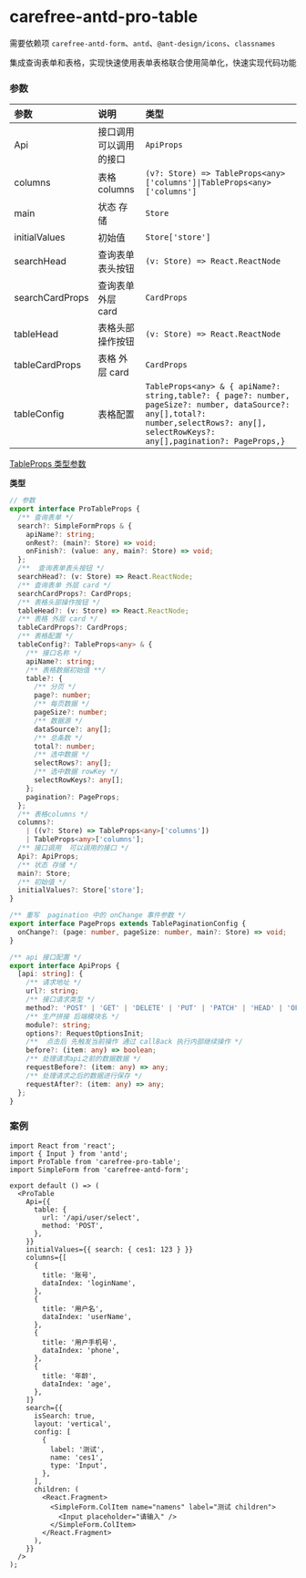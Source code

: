 # carefree-antd-pro-table

需要依赖项 `carefree-antd-form`、`antd`、`@ant-design/icons`、`classnames`

集成查询表单和表格，实现快速使用表单表格联合使用简单化，快速实现代码功能

### 参数

| 参数            | 说明                    | 类型                                                                                                                                                                                    |
| :-------------- | :---------------------- | :-------------------------------------------------------------------------------------------------------------------------------------------------------------------------------------- |
| Api             | 接口调用 可以调用的接口 | `ApiProps`                                                                                                                                                                              |
| columns         | 表格 columns            | `(v?: Store) => TableProps<any>['columns']\|TableProps<any>['columns']`                                                                                                                 |
| main            | 状态 存储               | `Store`                                                                                                                                                                                 |
| initialValues   | 初始值                  | `Store['store']`                                                                                                                                                                        |
| searchHead      | 查询表单表头按钮        | `(v: Store) => React.ReactNode`                                                                                                                                                         |
| searchCardProps | 查询表单 外层 card      | `CardProps`                                                                                                                                                                             |
| tableHead       | 表格头部操作按钮        | `(v: Store) => React.ReactNode`                                                                                                                                                         |
| tableCardProps  | 表格 外层 card          | `CardProps`                                                                                                                                                                             |
| tableConfig     | 表格配置                | `TableProps<any> & { apiName?: string,table?: { page?: number, pageSize?: number, dataSource?: any[],total?: number,selectRows?: any[], selectRowKeys?: any[],pagination?: PageProps,}` |

[TableProps 类型参数](https://ant.design/components/table-cn/#API)

**类型**

```ts
// 参数
export interface ProTableProps {
  /** 查询表单 */
  search?: SimpleFormProps & {
    apiName?: string;
    onRest?: (main?: Store) => void;
    onFinish?: (value: any, main?: Store) => void;
  };
  /**  查询表单表头按钮 */
  searchHead?: (v: Store) => React.ReactNode;
  /** 查询表单 外层 card */
  searchCardProps?: CardProps;
  /** 表格头部操作按钮 */
  tableHead?: (v: Store) => React.ReactNode;
  /** 表格 外层 card */
  tableCardProps?: CardProps;
  /** 表格配置 */
  tableConfig?: TableProps<any> & {
    /** 接口名称 */
    apiName?: string;
    /** 表格数据初始值 **/
    table?: {
      /** 分页 */
      page?: number;
      /** 每页数据 */
      pageSize?: number;
      /** 数据源 */
      dataSource?: any[];
      /** 总条数 */
      total?: number;
      /** 选中数据 */
      selectRows?: any[];
      /** 选中数据 rowKey */
      selectRowKeys?: any[];
    };
    pagination?: PageProps;
  };
  /** 表格columns */
  columns?:
    | ((v?: Store) => TableProps<any>['columns'])
    | TableProps<any>['columns'];
  /** 接口调用  可以调用的接口 */
  Api?: ApiProps;
  /** 状态 存储 */
  main?: Store;
  /** 初始值 */
  initialValues?: Store['store'];
}

/** 重写  pagination 中的 onChange 事件参数 */
export interface PageProps extends TablePaginationConfig {
  onChange?: (page: number, pageSize: number, main?: Store) => void;
}

/** api 接口配置 */
export interface ApiProps {
  [api: string]: {
    /** 请求地址 */
    url?: string;
    /** 接口请求类型 */
    method?: 'POST' | 'GET' | 'DELETE' | 'PUT' | 'PATCH' | 'HEAD' | 'OPTIONS';
    /** 生产拼接 后端模块名 */
    module?: string;
    options?: RequestOptionsInit;
    /**  点击后 先触发当前操作 通过 callBack 执行内部继续操作 */
    before?: (item: any) => boolean;
    /** 处理请求api之前的数据数据 */
    requestBefore?: (item: any) => any;
    /** 处理请求之后的数据进行保存 */
    requestAfter?: (item: any) => any;
  };
}
```

### 案例

```tsx
import React from 'react';
import { Input } from 'antd';
import ProTable from 'carefree-pro-table';
import SimpleForm from 'carefree-antd-form';

export default () => (
  <ProTable
    Api={{
      table: {
        url: '/api/user/select',
        method: 'POST',
      },
    }}
    initialValues={{ search: { ces1: 123 } }}
    columns={[
      {
        title: '账号',
        dataIndex: 'loginName',
      },
      {
        title: '用户名',
        dataIndex: 'userName',
      },
      {
        title: '用户手机号',
        dataIndex: 'phone',
      },
      {
        title: '年龄',
        dataIndex: 'age',
      },
    ]}
    search={{
      isSearch: true,
      layout: 'vertical',
      config: [
        {
          label: '测试',
          name: 'ces1',
          type: 'Input',
        },
      ],
      children: (
        <React.Fragment>
          <SimpleForm.ColItem name="namens" label="测试 children">
            <Input placeholder="请输入" />
          </SimpleForm.ColItem>
        </React.Fragment>
      ),
    }}
  />
);
```
